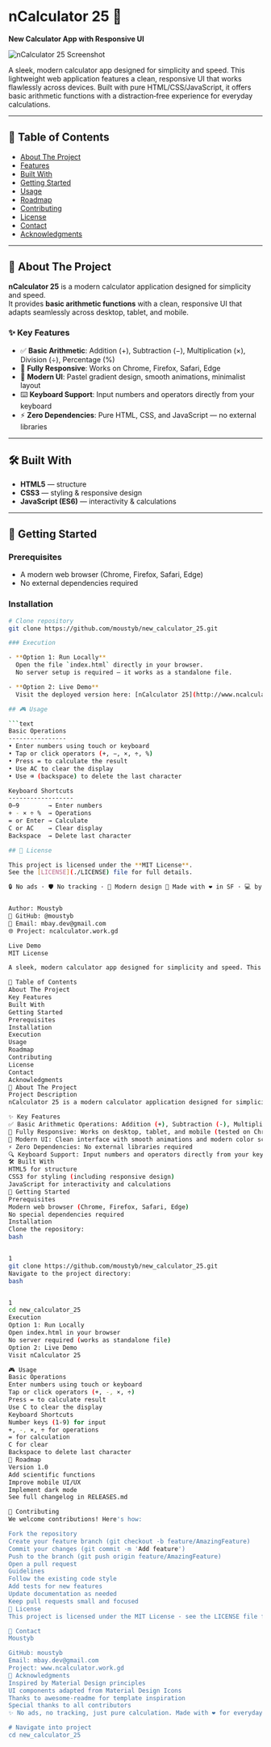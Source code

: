 # nCalculator 25 🧮  
**New Calculator App with Responsive UI**

![nCalculator 25 Screenshot](docs/screenshot.png) <!-- Replace with actual screenshot path -->

A sleek, modern calculator app designed for simplicity and speed. This lightweight web application features a clean, responsive UI that works flawlessly across devices. Built with pure HTML/CSS/JavaScript, it offers basic arithmetic functions with a distraction‑free experience for everyday calculations.

---

## 📑 Table of Contents
- [About The Project](#about-the-project)  
- [Features](#features)  
- [Built With](#built-with)  
- [Getting Started](#getting-started)  
- [Usage](#usage)  
- [Roadmap](#roadmap)  
- [Contributing](#contributing)  
- [License](#license)  
- [Contact](#contact)  
- [Acknowledgments](#acknowledgments)  

---

## 📖 About The Project
**nCalculator 25** is a modern calculator application designed for simplicity and speed.  
It provides **basic arithmetic functions** with a clean, responsive UI that adapts seamlessly across desktop, tablet, and mobile.  

### ✨ Key Features
- ✅ **Basic Arithmetic**: Addition (+), Subtraction (−), Multiplication (×), Division (÷), Percentage (%)  
- 📱 **Fully Responsive**: Works on Chrome, Firefox, Safari, Edge  
- 🎨 **Modern UI**: Pastel gradient design, smooth animations, minimalist layout  
- ⌨️ **Keyboard Support**: Input numbers and operators directly from your keyboard  
- ⚡ **Zero Dependencies**: Pure HTML, CSS, and JavaScript — no external libraries  

---

## 🛠 Built With
- **HTML5** — structure  
- **CSS3** — styling & responsive design  
- **JavaScript (ES6)** — interactivity & calculations  

---

## 🚀 Getting Started

### Prerequisites
- A modern web browser (Chrome, Firefox, Safari, Edge)  
- No external dependencies required  

### Installation
```bash
# Clone repository
git clone https://github.com/moustyb/new_calculator_25.git

### Execution

- **Option 1: Run Locally**  
  Open the file `index.html` directly in your browser.  
  No server setup is required — it works as a standalone file.  

- **Option 2: Live Demo**  
  Visit the deployed version here: [nCalculator 25](http://www.ncalculator.work.gd)

## 🎮 Usage

```text
Basic Operations
----------------
• Enter numbers using touch or keyboard
• Tap or click operators (+, −, ×, ÷, %)
• Press = to calculate the result
• Use AC to clear the display
• Use ⌫ (backspace) to delete the last character

Keyboard Shortcuts
------------------
0–9        → Enter numbers
+ - × ÷ %  → Operations
= or Enter → Calculate
C or AC    → Clear display
Backspace  → Delete last character

## 📜 License

This project is licensed under the **MIT License**.  
See the [LICENSE](./LICENSE) file for full details.

🔒 No ads · 🛡️ No tracking · 🎨 Modern design 🌉 Made with ❤️ in SF · 💻 by mbay.dev


Author: Moustyb  
🔗 GitHub: @moustyb  
📧 Email: mbay.dev@gmail.com  
🌐 Project: ncalculator.work.gd

Live Demo
MIT License

A sleek, modern calculator app designed for simplicity and speed. This lightweight web application features a clean, responsive UI that works flawlessly across devices. Built with pure HTML/CSS/JavaScript, it offers basic arithmetic functions with a distraction-free experience for everyday calculations.

📑 Table of Contents
About The Project
Key Features
Built With
Getting Started
Prerequisites
Installation
Execution
Usage
Roadmap
Contributing
License
Contact
Acknowledgments
📖 About The Project
Project Description
nCalculator 25 is a modern calculator application designed for simplicity and speed. This lightweight web app provides basic arithmetic functions with a clean, responsive UI that works flawlessly across devices. Built without external dependencies, it offers a distraction-free calculation experience for everyday needs.

✨ Key Features
✅ Basic Arithmetic Operations: Addition (+), Subtraction (-), Multiplication (×), Division (÷)
📱 Fully Responsive: Works on desktop, tablet, and mobile (tested on Chrome, Firefox, Safari, Edge)
🎨 Modern UI: Clean interface with smooth animations and modern color scheme
⚡ Zero Dependencies: No external libraries required
🔍 Keyboard Support: Input numbers and operators directly from your keyboard
🛠 Built With
HTML5 for structure
CSS3 for styling (including responsive design)
JavaScript for interactivity and calculations
🚀 Getting Started
Prerequisites
Modern web browser (Chrome, Firefox, Safari, Edge)
No special dependencies required
Installation
Clone the repository:
bash


1
git clone https://github.com/moustyb/new_calculator_25.git
Navigate to the project directory:
bash


1
cd new_calculator_25
Execution
Option 1: Run Locally
Open index.html in your browser
No server required (works as standalone file)
Option 2: Live Demo
Visit nCalculator 25

🎮 Usage
Basic Operations
Enter numbers using touch or keyboard
Tap or click operators (+, -, ×, ÷)
Press = to calculate result
Use C to clear the display
Keyboard Shortcuts
Number keys (1-9) for input
+, -, ×, ÷ for operations
= for calculation
C for clear
Backspace to delete last character
📜 Roadmap
Version 1.0
Add scientific functions
Improve mobile UI/UX
Implement dark mode
See full changelog in RELEASES.md

🤝 Contributing
We welcome contributions! Here's how:

Fork the repository
Create your feature branch (git checkout -b feature/AmazingFeature)
Commit your changes (git commit -m 'Add feature')
Push to the branch (git push origin feature/AmazingFeature)
Open a pull request
Guidelines
Follow the existing code style
Add tests for new features
Update documentation as needed
Keep pull requests small and focused
🔐 License
This project is licensed under the MIT License - see the LICENSE file for details.

📧 Contact
Moustyb

GitHub: moustyb
Email: mbay.dev@gmail.com
Project: www.ncalculator.work.gd
🙏 Acknowledgments
Inspired by Material Design principles
UI components adapted from Material Design Icons
Thanks to awesome-readme for template inspiration
Special thanks to all contributors
✨ No ads, no tracking, just pure calculation. Made with ❤️ for everyday use. 

# Navigate into project
cd new_calculator_25
